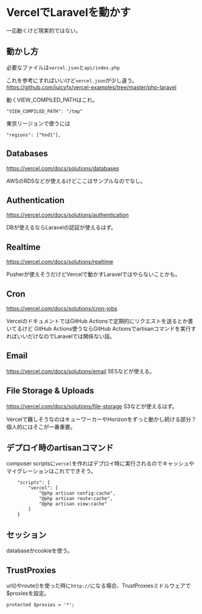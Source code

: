 # VercelでLaravelを動かす

一応動くけど現実的ではない。  

## 動かし方
必要なファイルは`vercel.json`と`api/index.php`

これを参考にすればいいけど`vercel.json`が少し違う。  
https://github.com/juicyfx/vercel-examples/tree/master/php-laravel

動くVIEW_COMPILED_PATHはこれ。
```
"VIEW_COMPILED_PATH": "/tmp"
```

東京リージョンで使うには
```
"regions": ["hnd1"],
```

## Databases
https://vercel.com/docs/solutions/databases

AWSのRDSなどが使えるけどここはサンプルなのでなし。

## Authentication
https://vercel.com/docs/solutions/authentication

DBが使えるならLaravelの認証が使えるはず。

## Realtime
https://vercel.com/docs/solutions/realtime

Pusherが使えそうだけどVercelで動かすLaravelではやらないことかも。

## Cron
https://vercel.com/docs/solutions/cron-jobs

VercelのドキュメントではGitHub Actionsで定期的にリクエストを送るとか書いてるけど
GitHub Actions使うならGitHub Actionsでartisanコマンドを実行すればいいだけなのでLaravelでは関係ない話。

## Email
https://vercel.com/docs/solutions/email
SESなどが使える。

## File Storage & Uploads
https://vercel.com/docs/solutions/file-storage
S3などが使えるはず。

Vercelで難しそうなのはキューワーカーやHorizonをずっと動かし続ける部分？  
個人的にはそこが一番重要。

## デプロイ時のartisanコマンド
composer scriptsに`vercel`を作ればデプロイ時に実行されるのでキャッシュやマイグレーションはこれでできそう。

```
    "scripts": {
        "vercel": [
            "@php artisan config:cache",
            "@php artisan route:cache",
            "@php artisan view:cache"
        ]
    }
```

## セッション
databaseかcookieを使う。

## TrustProxies
url()やroute()を使った時に`http://`になる場合、TrustProxiesミドルウェアで$proxiesを設定。
```
protected $proxies = '*';
```
